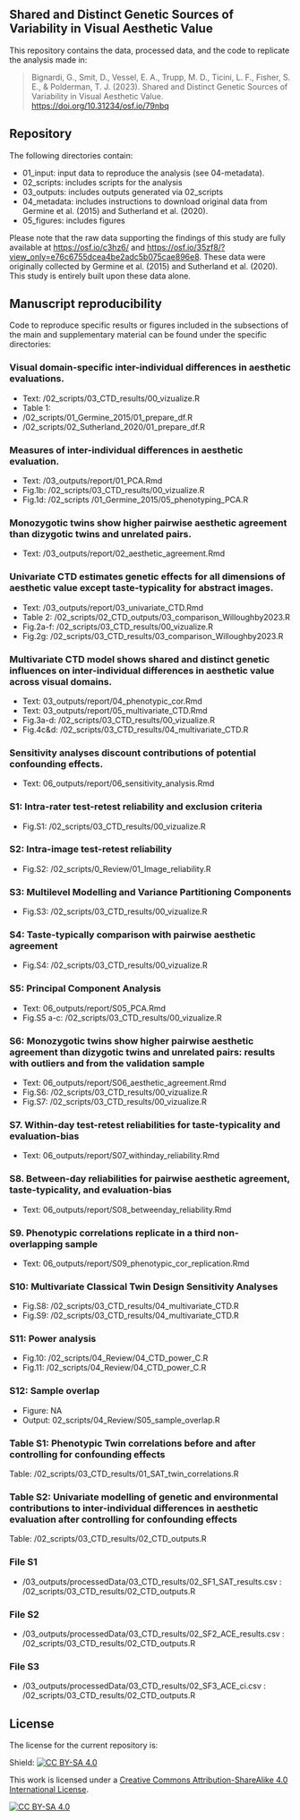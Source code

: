 ## Shared and Distinct Genetic Sources of Variability in Visual Aesthetic Value

This repository contains the data, processed data, and the code to replicate the analysis made in:

> Bignardi, G., Smit, D., Vessel, E. A., Trupp, M. D., Ticini, L. F., Fisher, S. E., & Polderman, T. J. (2023). Shared and Distinct Genetic Sources of Variability in Visual Aesthetic Value. https://doi.org/10.31234/osf.io/79nbq 

## Repository

The following directories contain:
+ 01_input: input data to reproduce the analysis (see 04-metadata). 
+ 02_scripts: includes scripts for the analysis
+ 03_outputs: includes outputs generated via 02_scripts
+ 04_metadata: includes instructions to download original data from Germine et al. (2015) and Sutherland et al. (2020).
+ 05_figures: includes figures

Please note that the raw data supporting the findings of this study are fully available at https://osf.io/c3hz6/ and https://osf.io/35zf8/?view_only=e76c6755dcea4be2adc5b075cae896e8. 
These data were originally collected by Germine et al. (2015) and Sutherland et al. (2020). This study is entirely built upon these data alone. 


## Manuscript reproducibility

Code to reproduce specific results or figures included in the subsections of the main and supplementary material can be found under the specific directories:

### Visual domain-specific inter-individual differences in aesthetic evaluations.
+ Text: /02_scripts/03_CTD_results/00_vizualize.R
+ Table 1:  
+ /02_scripts/01_Germine_2015/01_prepare_df.R  
+ /02_scripts/02_Sutherland_2020/01_prepare_df.R

### Measures of inter-individual differences in aesthetic evaluation.
+ Text: /03_outputs/report/01_PCA.Rmd
+ Fig.1b: /02_scripts/03_CTD_results/00_vizualize.R
+ Fig.1d: /02_scripts /01_Germine_2015/05_phenotyping_PCA.R

### Monozygotic twins show higher pairwise aesthetic agreement than dizygotic twins and unrelated pairs.
+ Text: /03_outputs/report/02_aesthetic_agreement.Rmd

### Univariate CTD estimates genetic effects for all dimensions of aesthetic value except taste-typicality for abstract images.
+ Text: /03_outputs/report/03_univariate_CTD.Rmd
+ Table 2: /02_scripts/02_CTD_outputs/03_comparison_Willoughby2023.R
+ Fig.2a-f: /02_scripts/03_CTD_results/00_vizualize.R
+ Fig.2g: /02_scripts/03_CTD_results/03_comparison_Willoughby2023.R

### Multivariate CTD model shows shared and distinct genetic influences on inter-individual differences in aesthetic value across visual domains.
+ Text: 03_outputs/report/04_phenotypic_cor.Rmd
+ Text: 03_outputs/report/05_multivariate_CTD.Rmd
+ Fig.3a-d: /02_scripts/03_CTD_results/00_vizualize.R
+ Fig.4c&d: /02_scripts/03_CTD_results/04_multivariate_CTD.R

### Sensitivity analyses discount contributions of potential confounding effects.
+ Text:  06_outputs/report/06_sensitivity_analysis.Rmd

###  S1: Intra-rater test-retest reliability and exclusion criteria
+ Fig.S1: /02_scripts/03_CTD_results/00_vizualize.R

###  S2: Intra-image test-retest reliability 
+ Fig.S2: /02_scripts/0_Review/01_Image_reliability.R

###  S3: Multilevel Modelling and Variance Partitioning Components
+ Fig.S3: /02_scripts/03_CTD_results/00_vizualize.R

###  S4: Taste-typically comparison with pairwise aesthetic agreement
+ Fig.S4: /02_scripts/03_CTD_results/00_vizualize.R

###  S5: Principal Component Analysis 
+ Text:  06_outputs/report/S05_PCA.Rmd
+ Fig.S5 a-c: /02_scripts/03_CTD_results/00_vizualize.R

###  S6: Monozygotic twins show higher pairwise aesthetic agreement than dizygotic twins and unrelated pairs: results with outliers and from the validation sample 
+ Text:  06_outputs/report/S06_aesthetic_agreement.Rmd
+ Fig.S6: /02_scripts/03_CTD_results/00_vizualize.R
+ Fig.S7: /02_scripts/03_CTD_results/00_vizualize.R

### S7. Within-day test-retest reliabilities for taste-typicality and evaluation-bias
+ Text:  06_outputs/report/S07_withinday_reliability.Rmd

### S8. Between-day reliabilities for pairwise aesthetic agreement, taste-typicality, and evaluation-bias
+ Text:  06_outputs/report/S08_betweenday_reliability.Rmd

### S9. Phenotypic correlations replicate in a third non-overlapping sample
+ Text:  06_outputs/report/S09_phenotypic_cor_replication.Rmd

### S10: Multivariate Classical Twin Design Sensitivity Analyses 
+ Fig.S8: /02_scripts/03_CTD_results/04_multivariate_CTD.R
+ Fig.S9: /02_scripts/03_CTD_results/04_multivariate_CTD.R

### S11: Power analysis 
+ Fig.10: /02_scripts/04_Review/04_CTD_power_C.R
+ Fig.11: /02_scripts/04_Review/04_CTD_power_C.R

### S12: Sample overlap
+ Figure: NA
+ Output: 02_scripts/04_Review/S05_sample_overlap.R

### Table S1: Phenotypic Twin correlations before and after controlling for confounding effects
Table: /02_scripts/03_CTD_results/01_SAT_twin_correlations.R

### Table S2: Univariate modelling of genetic and environmental contributions to inter-individual differences in aesthetic evaluation after controlling for confounding effects
Table: /02_scripts/03_CTD_results/02_CTD_outputs.R

### File S1
+ /03_outputs/processedData/03_CTD_results/02_SF1_SAT_results.csv : /02_scripts/03_CTD_results/02_CTD_outputs.R

### File S2
+ /03_outputs/processedData/03_CTD_results/02_SF2_ACE_results.csv : /02_scripts/03_CTD_results/02_CTD_outputs.R

### File S3
+ /03_outputs/processedData/03_CTD_results/02_SF3_ACE_ci.csv : /02_scripts/03_CTD_results/02_CTD_outputs.R

## License 

The license for the current repository is:

Shield: [![CC BY-SA 4.0][cc-by-sa-shield]][cc-by-sa]

This work is licensed under a
[Creative Commons Attribution-ShareAlike 4.0 International License][cc-by-sa].

[![CC BY-SA 4.0][cc-by-sa-image]][cc-by-sa]

[cc-by-sa]: http://creativecommons.org/licenses/by-sa/4.0/
[cc-by-sa-image]: https://licensebuttons.net/l/by-sa/4.0/88x31.png
[cc-by-sa-shield]: https://img.shields.io/badge/License-CC%20BY--SA%204.0-lightgrey.svg